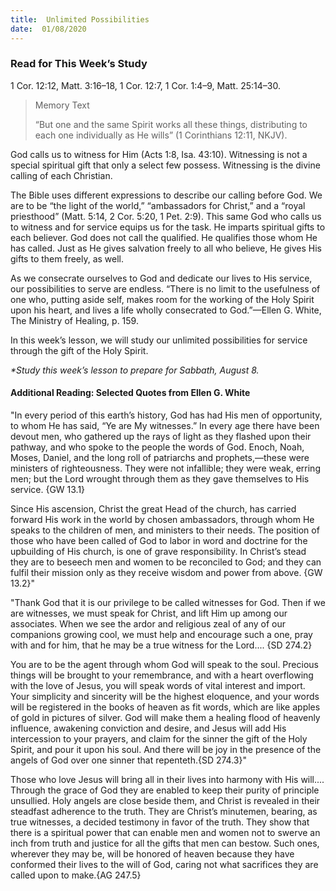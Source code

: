 ```yaml
---
title:  Unlimited Possibilities
date:  01/08/2020
---
```


### Read for This Week’s Study
1 Cor. 12:12, Matt. 3:16–18, 1 Cor. 12:7, 1 Cor. 1:4–9, Matt. 25:14–30.

> <p>Memory Text</p>
> “But one and the same Spirit works all these things, distributing to each one individually as He wills” (1 Corinthians 12:11, NKJV).

God calls us to witness for Him (Acts 1:8, Isa. 43:10). Witnessing is not a special spiritual gift that only a select few possess. Witnessing is the divine calling of each Christian.

The Bible uses different expressions to describe our calling before God. We are to be “the light of the world,” “ambassadors for Christ,” and a “royal priesthood” (Matt. 5:14, 2 Cor. 5:20, 1 Pet. 2:9). This same God who calls us to witness and for service equips us for the task. He imparts spiritual gifts to each believer. God does not call the qualified. He qualifies those whom He has called. Just as He gives salvation freely to all who believe, He gives His gifts to them freely, as well.

As we consecrate ourselves to God and dedicate our lives to His service, our possibilities to serve are endless. “There is no limit to the usefulness of one who, putting aside self, makes room for the working of the Holy Spirit upon his heart, and lives a life wholly consecrated to God.”—Ellen G. White, The Ministry of Healing, p. 159.

In this week’s lesson, we will study our unlimited possibilities for service through the gift of the Holy Spirit.

_*Study this week’s lesson to prepare for Sabbath, August 8._

#### Additional Reading: Selected Quotes from Ellen G. White

"In every period of this earth’s history, God has had His men of opportunity, to whom He has said, “Ye are My witnesses.” In every age there have been devout men, who gathered up the rays of light as they flashed upon their pathway, and who spoke to the people the words of God. Enoch, Noah, Moses, Daniel, and the long roll of patriarchs and prophets,—these were ministers of righteousness. They were not infallible; they were weak, erring men; but the Lord wrought through them as they gave themselves to His service. {GW 13.1}

Since His ascension, Christ the great Head of the church, has carried forward His work in the world by chosen ambassadors, through whom He speaks to the children of men, and ministers to their needs. The position of those who have been called of God to labor in word and doctrine for the upbuilding of His church, is one of grave responsibility. In Christ’s stead they are to beseech men and women to be reconciled to God; and they can fulfil their mission only as they receive wisdom and power from above. {GW 13.2}"

"Thank God that it is our privilege to be called witnesses for God. Then if we are witnesses, we must speak for Christ, and lift Him up among our associates. When we see the ardor and religious zeal of any of our companions growing cool, we must help and encourage such a one, pray with and for him, that he may be a true witness for the Lord.... {SD 274.2}

You are to be the agent through whom God will speak to the soul. Precious things will be brought to your remembrance, and with a heart overflowing with the love of Jesus, you will speak words of vital interest and import. Your simplicity and sincerity will be the highest eloquence, and your words will be registered in the books of heaven as fit words, which are like apples of gold in pictures of silver. God will make them a healing flood of heavenly influence, awakening conviction and desire, and Jesus will add His intercession to your prayers, and claim for the sinner the gift of the Holy Spirit, and pour it upon his soul. And there will be joy in the presence of the angels of God over one sinner that repenteth.{SD 274.3}"

Those who love Jesus will bring all in their lives into harmony with His will.... Through the grace of God they are enabled to keep their purity of principle unsullied. Holy angels are close beside them, and Christ is revealed in their steadfast adherence to the truth. They are Christ’s minutemen, bearing, as true witnesses, a decided testimony in favor of the truth. They show that there is a spiritual power that can enable men and women not to swerve an inch from truth and justice for all the gifts that men can bestow. Such ones, wherever they may be, will be honored of heaven because they have conformed their lives to the will of God, caring not what sacrifices they are called upon to make.{AG 247.5}